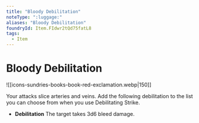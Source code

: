 ```yaml
---
title: "Bloody Debilitation"
noteType: ":luggage:"
aliases: "Bloody Debilitation"
foundryId: Item.FIdwr2tQd75fatL8
tags:
  - Item
---
```


# Bloody Debilitation
![[icons-sundries-books-book-red-exclamation.webp|150]]

Your attacks slice arteries and veins. Add the following debilitation to the list you can choose from when you use Debilitating Strike.

*   **Debilitation** The target takes 3d6 bleed damage.
